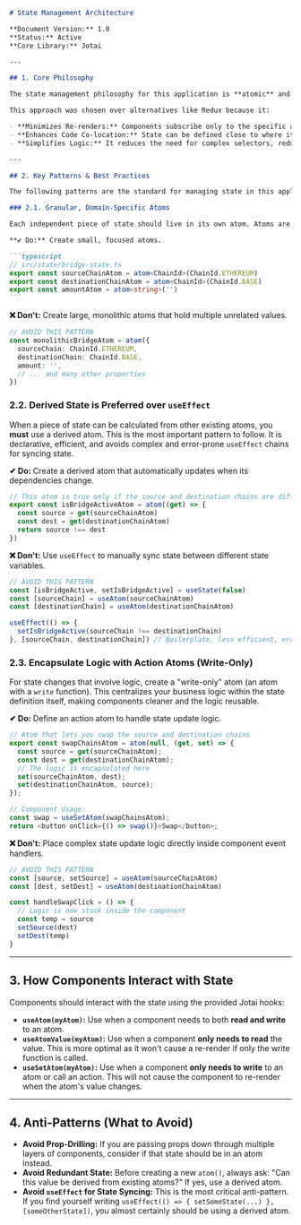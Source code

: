 ````markdown
# State Management Architecture

**Document Version:** 1.0
**Status:** Active
**Core Library:** Jotai

---

## 1. Core Philosophy

The state management philosophy for this application is **atomic** and **bottom-up**. We avoid a single, monolithic global store. Instead, state is broken down into the smallest possible independent pieces (atoms), and more complex state is composed from these smaller pieces.

This approach was chosen over alternatives like Redux because it:

- **Minimizes Re-renders:** Components subscribe only to the specific atoms they need, preventing unnecessary re-renders.
- **Enhances Code Co-location:** State can be defined close to where it's used or within a dedicated feature-based file.
- **Simplifies Logic:** It reduces the need for complex selectors, reducers, and boilerplate, favoring simple, composable functions.

---

## 2. Key Patterns & Best Practices

The following patterns are the standard for managing state in this application. All new state management code must adhere to these principles.

### 2.1. Granular, Domain-Specific Atoms

Each independent piece of state should live in its own atom. Atoms are organized in files based on their feature domain within the `src/state/` directory (e.g., `bridge-state.ts`, `staking-state.ts`).

**✔ Do:** Create small, focused atoms.

```typescript
// src/state/bridge-state.ts
export const sourceChainAtom = atom<ChainId>(ChainId.ETHEREUM)
export const destinationChainAtom = atom<ChainId>(ChainId.BASE)
export const amountAtom = atom<string>('')
```
````

**❌ Don't:** Create large, monolithic atoms that hold multiple unrelated values.

```typescript
// AVOID THIS PATTERN
const monolithicBridgeAtom = atom({
  sourceChain: ChainId.ETHEREUM,
  destinationChain: ChainId.BASE,
  amount: '',
  // ... and many other properties
})
```

### 2.2. Derived State is Preferred over `useEffect`

When a piece of state can be calculated from other existing atoms, you **must** use a derived atom. This is the most important pattern to follow. It is declarative, efficient, and avoids complex and error-prone `useEffect` chains for syncing state.

**✔ Do:** Create a derived atom that automatically updates when its dependencies change.

```typescript
// This atom is true only if the source and destination chains are different.
export const isBridgeActiveAtom = atom((get) => {
  const source = get(sourceChainAtom)
  const dest = get(destinationChainAtom)
  return source !== dest
})
```

**❌ Don't:** Use `useEffect` to manually sync state between different state variables.

```typescript
// AVOID THIS PATTERN
const [isBridgeActive, setIsBridgeActive] = useState(false)
const [sourceChain] = useAtom(sourceChainAtom)
const [destinationChain] = useAtom(destinationChainAtom)

useEffect(() => {
  setIsBridgeActive(sourceChain !== destinationChain)
}, [sourceChain, destinationChain]) // Boilerplate, less efficient, error-prone
```

### 2.3. Encapsulate Logic with Action Atoms (Write-Only)

For state changes that involve logic, create a "write-only" atom (an atom with a `write` function). This centralizes your business logic within the state definition itself, making components cleaner and the logic reusable.

**✔ Do:** Define an action atom to handle state update logic.

```typescript
// Atom that lets you swap the source and destination chains
export const swapChainsAtom = atom(null, (get, set) => {
  const source = get(sourceChainAtom);
  const dest = get(destinationChainAtom);
  // The logic is encapsulated here
  set(sourceChainAtom, dest);
  set(destinationChainAtom, source);
});

// Component Usage:
const swap = useSetAtom(swapChainsAtom);
return <button onClick={() => swap()}>Swap</button>;
```

**❌ Don't:** Place complex state update logic directly inside component event handlers.

```typescript
// AVOID THIS PATTERN
const [source, setSource] = useAtom(sourceChainAtom)
const [dest, setDest] = useAtom(destinationChainAtom)

const handleSwapClick = () => {
  // Logic is now stuck inside the component
  const temp = source
  setSource(dest)
  setDest(temp)
}
```

---

## 3. How Components Interact with State

Components should interact with the state using the provided Jotai hooks:

- **`useAtom(myAtom)`:** Use when a component needs to both **read and write** to an atom.
- **`useAtomValue(myAtom)`:** Use when a component **only needs to read** the value. This is more optimal as it won't cause a re-render if only the write function is called.
- **`useSetAtom(myAtom)`:** Use when a component **only needs to write** to an atom or call an action. This will not cause the component to re-render when the atom's value changes.

---

## 4. Anti-Patterns (What to Avoid)

- **Avoid Prop-Drilling:** If you are passing props down through multiple layers of components, consider if that state should be in an atom instead.
- **Avoid Redundant State:** Before creating a new `atom()`, always ask: "Can this value be derived from existing atoms?" If yes, use a derived atom.
- **Avoid `useEffect` for State Syncing:** This is the most critical anti-pattern. If you find yourself writing `useEffect(() => { setSomeState(...) }, [someOtherState])`, you almost certainly should be using a derived atom.

```

```
